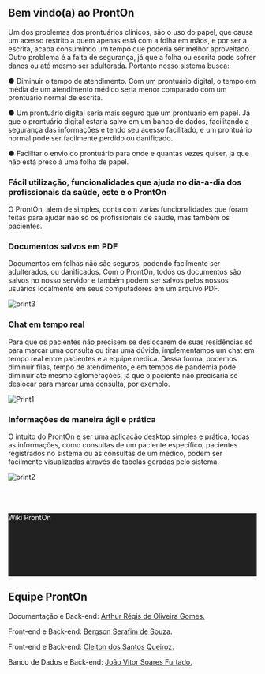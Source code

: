 ## Bem vindo(a) ao ProntOn

Um dos problemas dos prontuários clínicos, são o uso do papel, que causa um acesso
restrito a quem apenas está com a folha em mãos, e por ser a escrita, acaba consumindo um
tempo que poderia ser melhor aproveitado.
Outro problema é a falta de segurança, já que a folha ou escrita pode sofrer danos ou
até mesmo ser adulterada.
Portanto nosso sistema busca:

● Diminuir o tempo de atendimento. Com um prontuário digital, o tempo em
média de um atendimento médico seria menor comparado com um prontuário
normal de escrita.

● Um prontuário digital seria mais seguro que um prontuário em papel. Já que o
prontuário digital estaria salvo em um banco de dados, facilitando a segurança
das informações e tendo seu acesso facilitado, e um prontuário normal pode ser
facilmente perdido ou danificado.

● Facilitar o envio do prontuário para onde e quantas vezes quiser, já que não
está preso à uma folha de papel.

### Fácil utilização, funcionalidades que ajuda no dia-a-dia dos profissionais da saúde, este e o ProntOn

O ProntOn, além de simples, conta com varias funcionalidades que foram feitas para ajudar não só os profissionais de saúde, mas também os pacientes.

### Documentos salvos em PDF

Documentos em folhas não são seguros, podendo facilmente ser adulterados, ou danificados. Com o ProntOn, todos os documentos são salvos no nosso servidor e também podem ser salvos pelos nossos usuários localmente em seus computadores em um arquivo PDF.

![print3](https://user-images.githubusercontent.com/57187549/112927690-c57dc380-90eb-11eb-85e1-b48999619d72.png)

### Chat em tempo real

Para que os pacientes não precisem se deslocarem de suas residências só para marcar uma consulta ou tirar uma dúvida, implementamos um chat em tempo real entre pacientes e a equipe medica. Dessa forma, podemos diminuir filas, tempo de atendimento, e em tempos de pandemia pode diminuir ate mesmo aglomerações, já que o paciente não precisaria se deslocar para marcar uma consulta, por exemplo.

![Print1](https://user-images.githubusercontent.com/57187549/112926650-1db3c600-90ea-11eb-8d27-cf16dddd7a8c.png)

### Informações de maneira ágil e prática

O intuito do ProntOn e ser uma aplicação desktop simples e prática, todas as informações, como consultas de um paciente específico, pacientes registrados no sistema ou as consultas de um médico, podem ser facilmente visualizadas através de tabelas geradas pelo sistema.

![print2](https://user-images.githubusercontent.com/57187549/112927355-3b355f80-90eb-11eb-9769-8c146dbb8ece.png)

<br>
<br>
<br>
<div style="color:white; background-color:#212121; width:100%; height:128px;"> Wiki ProntOn</div>

## Equipe ProntOn
Documentação e Back-end: [Arthur Régis de Oliveira Gomes.](https://github.com/arthurregis)

Front-end e Back-end: [Bergson Serafim de Souza.](https://github.com/BergSouza)

Front-end e Back-end: [Cleiton dos Santos Queiroz.](https://github.com/viktorsoares)

Banco de Dados e Back-end: [João Vitor Soares Furtado.](https://github.com/Cleiton366)
